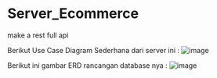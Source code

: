 # Server_Ecommerce
make a rest full api

Berikut Use Case Diagram Sederhana dari server ini :
![image](https://user-images.githubusercontent.com/19868268/150567840-a925ce7b-9281-424d-b4a3-a218c4fecb5e.png)


Berikut ini gambar ERD rancangan database nya :
![image](https://user-images.githubusercontent.com/19868268/150547385-5f909c1a-8c22-42b8-95c5-092c9d873ead.png)

